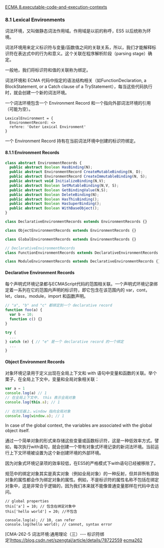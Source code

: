 [ECMA 8.executable-code-and-execution-contexts](https://www.ecma-international.org/ecma-262/6.0/#sec-executable-code-and-execution-contexts)


### 8.1 Lexical Environments
词法环境，又叫做静态词法作用域。作用域是以前的称呼，ES5 以后统称为环境。

词法环境用来定义标识符与变量/函数值之间的关联关系，所以，我们才能解释标识符在表达式中的行为和意义。这个关联在程序解析阶段（parsing stage）确定。

一般地，我们将标识符和值的关联称为绑定。

词法环境和 ECMA 代码中指定的语法结构相关（如FunctionDeclaration, a BlockStatement, or a Catch clause of a TryStatement），每当这些代码执行时，就会创建一个新的词法环境。

一个词法环境包含一个 Environment Record 和一个指向外部词法环境的引用（可能为空）。
````
LexicalEnvironment = {
  EnvironmentRecord: <>
  refere: 'Outer Lexical Environment'
}
````

一个 Environment Record 持有在当前词法环境中创建的标识符绑定。

#### 8.1.1 Environment Records
````ts
class abstract EnvironmentRecords {
  public abstract Boolean HasBinding(N);
  public abstract EnvironmentRecord CreateMutableBinding(N, D);
  public abstract EnvironmentRecord CreateImmutableBinding(N, S);
  public abstract void InitializeBinding(N,V);
  public abstract Boolean SetMutableBinding(N,V, S);
  public abstract Boolean GetBindingValue(N,S);
  public abstract Boolean DeleteBinding(N);
  public abstract Boolean HasThisBinding();
  public abstract Boolean HasSuperBinding();
  public abstract Boolean WithBaseObject();
}

class DeclarativeEnvironmentRecords extends EnvironmentRecords {}

class ObjectEnvironmentRecords extends EnvironmentRecords {}

class GlobalEnvironmentRecords extends EnvironmentRecords {}

// DeclarativeEnvironmentRecords
class FunctionEnvironmentRecords extends DeclarativeEnvironmentRecords {}

class ModuleEnvironmentRecords extends DeclarativeEnvironmentRecords {}

````
#### Declarative Environment Records
每个声明式环境记录都与ECMAScript代码的范围相关联。一个声明式环境记录绑定着一系列在它的范围内声明的标识符，即它包含在该范围内的 var，cont，let，class，module，import 和函数声明。
````js
// "a", "b" and "c" 都绑定到一个 declarative record
function foo(a) {
  var b = 10;
  function c() {}
}

try {
  ...
} catch (e) { // "e" 是一个 declarative record 的一个绑定
  ...
}
````

#### Object Environment Records
对象环境记录用于定义出现在全局上下文和 with 语句中变量和函数的关联。举个栗子，在全局上下文中，变量和全局对象相关联：
````js
var a = 1
console.log(a) // 1
// 在全局上下文中， this 表示全局对象
console.log(this.a); // 1
 
// 在浏览器上，window 指向全局对象
console.log(window.a); // 1
````

In case of the global context, the variables are associated with the global object itself.

通过一个简单对象的形式来存储这些变量或函数标识符，这是一种低效率方式。譬如，每次执行with语句，就会创建一个带有对象式环境记录的新词法环境。当前运行上下文环境被设置为这个新创建环境的外部环境。

因为对象式环境记录项的效率较低，在ES5的严格模式下with语句已经被移除了。

规范中的绑定对象其实是真实对象（例如全局对象）的一种反射，但并非所有原始对象的属性都会作为绑定对象的属性。例如，不是标识符的属性名称不包括在绑定对象中，这是非常合乎逻辑的，因为我们本来就不能像普通变量那样在代码中去访问。
````
// global properties
this['a'] = 10; // 包含在绑定对象中
this['hello world'] = 20; //不包含
 
console.log(a); // 10, can refer
console.log(hello world); // cannot, syntax error
````


[CMA-262-5 词法环境:通用理论（三）--- 标识符绑定]https://blog.csdn.net/szengtal/article/details/78722559
[ecma262](https://tc39.es/ecma262/)